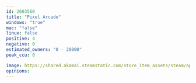 ```yaml
---
id: 2603560
title: "Pixel Arcade"
windows: "true"
mac: "false"
linux: false
positive: 4
negative: 0
estimated_owners: "0 - 20000"
peak_ccu: 0

image: https://shared.akamai.steamstatic.com/store_item_assets/steam/apps/2603560/header.jpg?t=1732819732
opinions:
---
```

